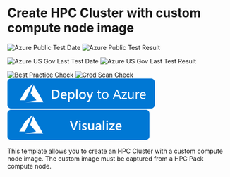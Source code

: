 # Create HPC Cluster with custom compute node image

![Azure Public Test Date](https://azurequickstartsservice.blob.core.windows.net/badges/create-hpc-cluster-custom-image/PublicLastTestDate.svg)
![Azure Public Test Result](https://azurequickstartsservice.blob.core.windows.net/badges/create-hpc-cluster-custom-image/PublicDeployment.svg)

![Azure US Gov Last Test Date](https://azurequickstartsservice.blob.core.windows.net/badges/create-hpc-cluster-custom-image/FairfaxLastTestDate.svg)
![Azure US Gov Last Test Result](https://azurequickstartsservice.blob.core.windows.net/badges/create-hpc-cluster-custom-image/FairfaxDeployment.svg)

![Best Practice Check](https://azurequickstartsservice.blob.core.windows.net/badges/create-hpc-cluster-custom-image/BestPracticeResult.svg)
![Cred Scan Check](https://azurequickstartsservice.blob.core.windows.net/badges/create-hpc-cluster-custom-image/CredScanResult.svg)
[![Deploy To Azure](https://raw.githubusercontent.com/Azure/azure-quickstart-templates/master/1-CONTRIBUTION-GUIDE/images/deploytoazure.svg?sanitize=true)]("https://portal.azure.com/#create/Microsoft.Template/uri/https%3A%2F%2Fraw.githubusercontent.com%2FAzure%2Fazure-quickstart-templates%2Fmaster%2Fcreate-hpc-cluster-custom-image%2Fazuredeploy.json")  [![Visualize](https://raw.githubusercontent.com/Azure/azure-quickstart-templates/master/1-CONTRIBUTION-GUIDE/images/visualizebutton.svg?sanitize=true)]("http://armviz.io/#/?load=https%3A%2F%2Fraw.githubusercontent.com%2FAzure%2Fazure-quickstart-templates%2Fmaster%2Fcreate-hpc-cluster-custom-image%2Fazuredeploy.json")

This template allows you to create an HPC Cluster with a custom compute node image. The custom image must be captured from a HPC Pack compute node.


